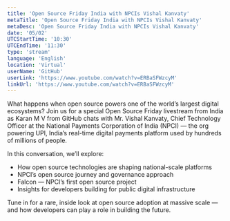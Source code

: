 ```yaml
---
title: 'Open Source Friday India with NPCIs Vishal Kanvaty'
metaTitle: 'Open Source Friday India with NPCIs Vishal Kanvaty'
metaDesc: 'Open Source Friday India with NPCIs Vishal Kanvaty'
date: '05/02'
UTCStartTime: '10:30'
UTCEndTime: '11:30'
type: 'stream'
language: 'English'
location: 'Virtual'
userName: 'GitHub'
userLink: 'https://www.youtube.com/watch?v=ERBaSFWzcyM'
linkUrl: 'https://www.youtube.com/watch?v=ERBaSFWzcyM'
---
```


What happens when open source powers one of the world’s largest digital ecosystems? Join us for a special Open Source Friday livestream from India as Karan M V from GitHub chats with Mr. Vishal Kanvaty, Chief Technology Officer at the National Payments Corporation of India (NPCI) — the org powering UPI, India’s real-time digital payments platform used by hundreds of millions of people.

In this conversation, we’ll explore:
- How open source technologies are shaping national-scale platforms
- NPCI’s open source journey and governance approach
- Falcon — NPCI’s first open source project
- Insights for developers building for public digital infrastructure

Tune in for a rare, inside look at open source adoption at massive scale — and how developers can play a role in building the future.

